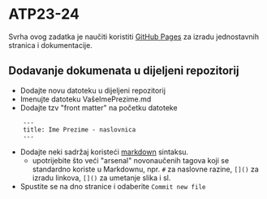 # ATP23-24

Svrha ovog zadatka je naučiti koristiti [GitHub Pages](https://pages.github.com/) za izradu jednostavnih stranica i dokumentacije.

## Dodavanje dokumenata u dijeljeni repozitorij
- Dodajte novu datoteku u dijeljeni repozitorij
- Imenujte datoteku VašeImePrezime.md
- Dodajte tzv "front matter" na početku datoteke
```
    ---
    title: Ime Prezime - naslovnica
    ---
```
- Dodajte neki sadržaj koristeći [markdown](https://guides.github.com/features/mastering-markdown/) sintaksu.
    - upotrijebite što veći "arsenal" novonaučenih tagova koji se standardno koriste u Markdownu, npr. `#` za naslovne razine, `[]()` za izradu linkova, `[]()` za umetanje slika i sl.
- Spustite se na dno stranice i odaberite `Commit new file` 
